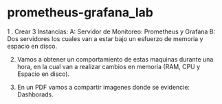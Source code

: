 # prometheus-grafana_lab
 
1 . Crear 3 Instancias:
A: Servidor de Monitoreo: Prometheus y Grafana
B: Dos servidores los cuales van a estar bajo un esfuerzo de memoria y espacio en disco.

2. Vamos a obtener un comportamiento de estas maquinas durante una hora, en la cual van a realizar cambios en memoria (RAM, CPU y Espacio en disco).

3. En un PDF vamos a compartir imagenes donde se evidencie: Dashborads.